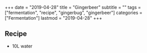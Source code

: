 +++
date = "2019-04-28"
title = "Gingerbeer"
subtitle = ""
tags = ["fermentation", "recipe", "gingerbug", "gingerbeer"]
categories = ["Fermentation"]
lastmod = "2019-04-28"
+++

## Recipe

- 10L water
